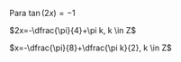 Para $\tan{(2x)}=-1$

$2x=-\dfrac{\pi}{4}+\pi k, k \in Z$

$x=-\dfrac{\pi}{8}+\dfrac{\pi k}{2}, k \in Z$